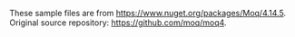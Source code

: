 These sample files are from https://www.nuget.org/packages/Moq/4.14.5.
Original source repository: https://github.com/moq/moq4.
